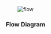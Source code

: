 <div align="center">
  <img src="https://github.com/utkarsh-vijay/StableDiffusedQr/assets/157091515/845be1b6-4329-4459-976d-c9742a7165f8" alt="flow">
  <h3>Flow Diagram</h3>
</div>
